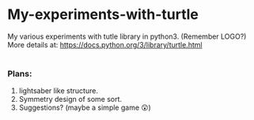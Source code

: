 # My-experiments-with-turtle
My various experiments with tutle library in python3. (Remember LOGO?)<br>
More details at: https://docs.python.org/3/library/turtle.html <br/>
<br/>
### Plans:
1. lightsaber like structure.<br/>
2. Symmetry design of some sort.<br/>
3. Suggestions? (maybe a simple game 😲)<br/>
